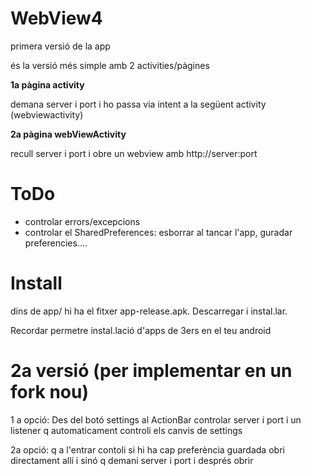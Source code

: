 WebView4
========
primera versió de la app

és la versió més simple amb 2 activities/pàgines

**1a pàgina activity**

demana server i port i ho passa via intent a la següent activity (webviewactivity)

**2a pàgina webViewActivity**

recull server i port i obre un webview amb http://server:port

ToDo
=====
* controlar errors/excepcions
* controlar el SharedPreferences: esborrar al tancar l'app, guradar preferencies....

Install
=======
dins de app/ hi ha el fitxer app-release.apk. Descarregar i instal.lar.

Recordar permetre instal.lació d'apps de 3ers en el teu android

2a versió (per implementar en un fork nou)
==========
1 a opció: Des del botó settings al ActionBar controlar server i port i un listener 
q automaticament controli els canvis de settings

2a opció: q a l'entrar contoli si hi ha cap preferència guardada obri directament allí i sinó q demani server i port i després obrir
